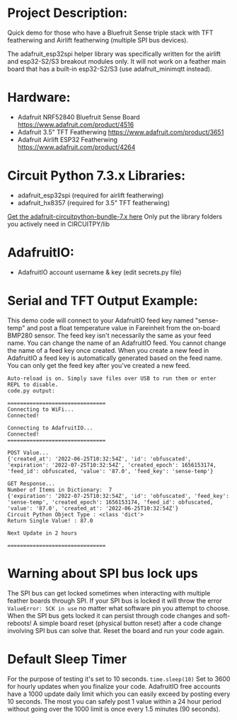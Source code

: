 # Project Description:
Quick demo for those who have a Bluefruit Sense triple stack with TFT featherwing and Airlift featherwing (multiple SPI bus devices). 

The adafruit_esp32spi helper library was specifically written for the airlift and esp32-S2/S3 breakout modules only. It will not work on a feather main board that has a built-in esp32-S2/S3 (use adafruit_minimqtt instead).

# Hardware:
- Adafruit NRF52840 Bluefruit Sense Board https://www.adafruit.com/product/4516
- Adafruit 3.5" TFT Featherwing https://www.adafruit.com/product/3651
- Adafruit Airlift ESP32 Featherwing https://www.adafruit.com/product/4264

# Circuit Python 7.3.x Libraries:
- adafruit_esp32spi (required for airlift featherwing)
- adafruit_hx8357 (required for 3.5" TFT featherwing)

[Get the adafruit-circuitpython-bundle-7.x here](https://circuitpython.org/libraries)
Only put the library folders you actively need in CIRCUITPY/lib

# AdafruitIO:
- AdafruitIO account username & key (edit secrets.py file)


# Serial and TFT Output Example:

This demo code will connect to your AdafruitIO feed key named "sense-temp" and post a float temperature value in Fareinheit from the on-board BMP280 sensor. The feed key isn't necessarily the same as your feed name. You can change the name of an AdafruitIO feed. You cannot change the name of a feed key once created. When you create a new feed in AdafruitIO a feed key is automatically generated based on the feed name. You can only get the feed key after you've created a new feed.
```
Auto-reload is on. Simply save files over USB to run them or enter REPL to disable.
code.py output:

===============================
Connecting to WiFi...
Connected!

Connecting to AdafruitIO...
Connected!
===============================

POST Value...
{'created_at': '2022-06-25T10:32:54Z', 'id': 'obfuscated', 'expiration': '2022-07-25T10:32:54Z', 'created_epoch': 1656153174, 'feed_id': obfuscated, 'value': '87.0', 'feed_key': 'sense-temp'}

GET Response...
Number of Items in Dictionary:  7
{'expiration': '2022-07-25T10:32:54Z', 'id': 'obfuscated', 'feed_key': 'sense-temp', 'created_epoch': 1656153174, 'feed_id': obfuscated, 'value': '87.0', 'created_at': '2022-06-25T10:32:54Z'}
Circuit Python Object Type : <class 'dict'>
Return Single Value! : 87.0

Next Update in 2 hours

===============================
```
# Warning about SPI bus lock ups
The SPI bus can get locked sometimes when interacting with multiple feather boards through SPI.
If your SPI bus is locked it will throw the error `ValueError: SCK in use` no matter what software pin you attempt to choose.
When the SPI bus gets locked it can persist through code changes and soft-reboots!
A simple board reset (physical button reset) after a code change involving SPI bus can solve that. Reset the board and run your code again. 

# Default Sleep Timer
For the purpose of testing it's set to 10 seconds. `time.sleep(10)` Set to 3600 for hourly updates when you finalize your code.
AdafruitIO free accounts have a 1000 update daily limit which you can easily exceed by posting every 10 seconds. The most you can safely post 1 value within a 24 hour period without going over the 1000 limit is once every 1.5 minutes (90 seconds).
